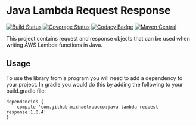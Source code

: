 # Java Lambda Request Response

[![Build Status](https://travis-ci.org/michaelruocco/java-lambda-request-response.svg?branch=master)](https://travis-ci.org/michaelruocco/java-lambda-request-response)
[![Coverage Status](https://coveralls.io/repos/github/michaelruocco/java-lambda-request-response/badge.svg?branch=master)](https://coveralls.io/github/michaelruocco/java-lambda-request-response?branch=master)
[![Codacy Badge](https://api.codacy.com/project/badge/Grade/6d33164f8a5343d8ac8e2dee6a4107f8)](https://www.codacy.com/app/michaelruocco/java-lambda-request-response?utm_source=github.com&amp;utm_medium=referral&amp;utm_content=michaelruocco/java-lambda-request-response&amp;utm_campaign=Badge_Grade)
[![Maven Central](https://maven-badges.herokuapp.com/maven-central/com.github.michaelruocco/java-lambda-request-response/badge.svg)](https://maven-badges.herokuapp.com/maven-central/com.github.michaelruocco/java-lambda-request-response)

This project contains request and response objects that can be used when
writing AWS Lambda functions in Java.

## Usage

To use the library from a program you will need to add a dependency to your project. In
gradle you would do this by adding the following to your build.gradle file:

```
dependencies {
    compile 'com.github.michaelruocco:java-lambda-request-response:1.0.4'
}
```